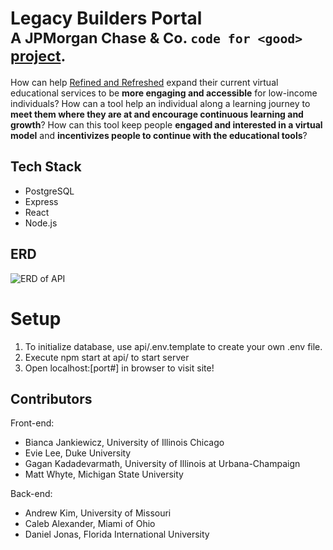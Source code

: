 # Legacy Builders Portal<br><sup>A JPMorgan Chase & Co. `code for <good>` [project](https://codeforgood.bemyapp.com/#/projects/634194abfb518d69381558d9).</sup>
How can help [Refined and Refreshed](https://www.refinedrefreshedinc.org/) expand their current virtual educational services to be **more engaging and accessible** for low-income individuals? How can a tool help an individual along a learning journey to **meet them where they are at and encourage continuous learning and growth**? How can this tool keep people **engaged and interested in a virtual model** and **incentivizes people to continue with the educational tools**?

## Tech Stack
 - PostgreSQL
 - Express
 - React
 - Node.js

## ERD
![ERD of API](https://github.com/cfgchicago22/team-2/blob/main/ERD%20API.png)


# Setup
 1. To initialize database, use api/.env.template to create your own .env file.
 2. Execute npm start at api/ to start server 
 3. Open localhost:[port#] in browser to visit site!


## Contributors
Front-end:
- Bianca Jankiewicz, University of Illinois Chicago
- Evie Lee, Duke University
- Gagan Kadadevarmath, University of Illinois at Urbana-Champaign
- Matt Whyte, Michigan State University

Back-end:
- Andrew Kim, University of Missouri
- Caleb Alexander, Miami of Ohio
- Daniel Jonas, Florida International University


